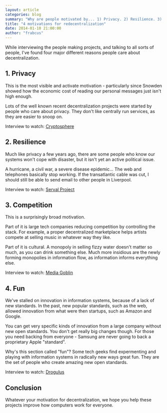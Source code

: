 ```yaml
---
layout: article
categories: blog
summary: "Why are people motivated by... 1) Privacy. 2) Resilience. 3) Competition. 4) Fun"
title: "4 motivations for redecentralization"
date: 2014-01-10 21:00:00
author: "frabcus"
---
```


While interviewing the people making projects, and talking to all sorts of people,
I've found four major different reasons people care about decentralization.

## 1. Privacy

This is the most visible and activate motivation - particularly since Snowden
showed how the economic cost of reading our personal messages just isn't high
enough.

Lots of the well known recent decentralization projects were started by people
who care about privacy. They don't like centrally run services, as they are
easier to snoop on.

Interview to watch: <a href="https://redecentralize.org/interviews/2013/08/07/03-tony-cryptosphere.html"><i class="icon-film"></i> Cryptosphere</a>

## 2. Resilience

Much like privacy a few years ago, there are some people who know our systems
won't cope with disaster, but it isn't yet an active political issue.

A hurricane, a civil war, a severe disease epidemic... The web and telephones
basically stop working. If the transatlantic cable was cut, I should still be
able to send email to other people in Liverpool.

Interview to watch: <a href="https://redecentralize.org/interviews/2013/08/14/04-paul-serval.html"><i class="icon-film"></i> Serval Project</a>

## 3. Competition

This is a surprisingly broad motivation.

Part of it is large tech companies reducing competition by controlling the stack.
For example, a proper decentralized marketplace helps artists compete at selling
music in whatever way they like.

Part of it is cultural. A monopoly in selling fizzy water doesn't matter so
much, as you can drink something else. Much more insidious are the newly
forming monopolies in information flow, as information informs everything else.

Interview to watch: <a href="https://redecentralize.org/interviews/2013/10/13/06-chris-mediagoblin.html"><i class="icon-film"></i> Media Goblin</a>

## 4. Fun

We've stalled on innovation in information systems, because of a lack of new
standards. In the past, new popular standards, such as the web, allowed
innovation from what were then startups, such as Amazon and Google.

You can get very specific kinds of innovation from a large company without new
open standards. You don't get really big changes though. For those you need
backing from everyone - Samsung are never going to back a proprietary Apple
"standard".

Why's this section called "fun"? Some tech geeks find expermenting and playing
with information systems in radically new ways great fun. They are the set of
people who create amazing new open standards.

Interview to watch: <a href="https://redecentralize.org/interviews/2013/07/15/01-ntoll-drogulus.html"><i class="icon-film"></i>Drogulus</a>

## Conclusion

Whatever your motivation for decentralization, we hope you help these projects
improve how computers work for everyone.

